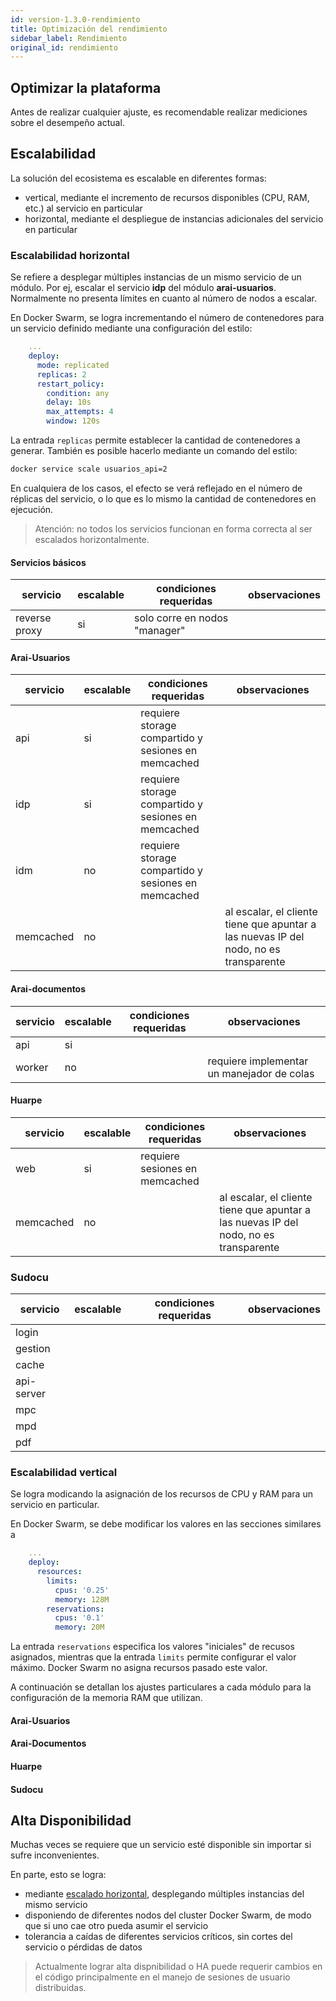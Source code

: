 ```yaml
---
id: version-1.3.0-rendimiento
title: Optimización del rendimiento
sidebar_label: Rendimiento
original_id: rendimiento
---
```


## Optimizar la plataforma

Antes de realizar cualquier ajuste, es recomendable realizar mediciones sobre el desempeño actual.



## Escalabilidad

La solución del ecosistema es escalable en diferentes formas:

* vertical, mediante el incremento de recursos disponibles (CPU, RAM, etc.) al servicio en particular
* horizontal, mediante el despliegue de instancias adicionales del servicio en particular

### Escalabilidad horizontal 

Se refiere a desplegar múltiples instancias de un mismo servicio de un módulo. Por ej, escalar el servicio
**idp** del módulo **arai-usuarios**. Normalmente no presenta límites en cuanto al número de nodos a escalar.

En Docker Swarm, se logra incrementando el número de contenedores para un servicio definido mediante una configuración 
del estilo:

```yaml
    ...
    deploy:
      mode: replicated
      replicas: 2
      restart_policy:
        condition: any
        delay: 10s
        max_attempts: 4
        window: 120s
```

La entrada `replicas` permite establecer la cantidad de contenedores a generar. También es posible hacerlo mediante un 
comando del estilo:

```bash
docker service scale usuarios_api=2
```

En cualquiera de los casos, el efecto se verá reflejado en el número de réplicas del servicio, o lo que es lo mismo la 
cantidad de contenedores en ejecución.

> Atención: no todos los servicios funcionan en forma correcta al ser escalados horizontalmente.

#### Servicios básicos

|servicio|escalable|condiciones requeridas|observaciones|
|--------|---------|----------------------|-------------|
|reverse proxy|si|solo corre en nodos "manager"| |


#### Arai-Usuarios

|servicio|escalable|condiciones requeridas|observaciones|
|--------|---------|----------------------|-------------|
|api|si|requiere storage compartido y sesiones en memcached| |
|idp|si|requiere storage compartido y sesiones en memcached| |
|idm|no|requiere storage compartido y sesiones en memcached | |
|memcached|no| |al escalar, el cliente tiene que apuntar a las nuevas IP del nodo, no es transparente|

#### Arai-documentos

|servicio|escalable|condiciones requeridas|observaciones|
|--------|---------|----------------------|-------------|
|api|si| | |
|worker|no| |requiere implementar un manejador de colas|

#### Huarpe

|servicio|escalable|condiciones requeridas|observaciones|
|--------|---------|----------------------|-------------|
|web|si|requiere sesiones en memcached| |
|memcached|no| |al escalar, el cliente tiene que apuntar a las nuevas IP del nodo, no es transparente|

### Sudocu

|servicio|escalable|condiciones requeridas|observaciones|
|--------|---------|----------------------|-------------|
|login| | | |			
|gestion| | | |
|cache| | | |		
|api-server| | | |
|mpc| | | |
|mpd| | | |
|pdf| | | |

### Escalabilidad vertical

Se logra modicando la asignación de los recursos de CPU y RAM para un servicio en particular. 

En Docker Swarm, se debe modificar los valores en las secciones similares a 

```yaml
    ...
    deploy:
      resources:
        limits:
          cpus: '0.25'
          memory: 128M
        reservations:
          cpus: '0.1'
          memory: 20M
```

La entrada `reservations` especifica los valores "iniciales" de recusos asignados, mientras que la entrada `limits` 
permite configurar el valor máximo. Docker Swarm no asigna recursos pasado este valor.

A continuación se detallan los ajustes particulares a cada módulo para la configuración de la memoria RAM que utilizan.

#### Arai-Usuarios

#### Arai-Documentos

#### Huarpe

#### Sudocu


## Alta Disponibilidad

Muchas veces se requiere que un servicio esté disponible sin importar si sufre inconvenientes. 

En parte, esto se logra:

* mediante [escalado horizontal](#escalabilidad-horizontal), desplegando múltiples instancias del mismo servicio
* disponiendo de diferentes nodos del cluster Docker Swarm, de modo que si uno cae otro pueda asumir el servicio
* tolerancia a caídas de diferentes servicios críticos, sin cortes del servicio o pérdidas de datos

> Actualmente lograr alta dispnibilidad o HA puede requerir cambios en el código principalmente en el manejo de sesiones
> de usuario distribuidas.
